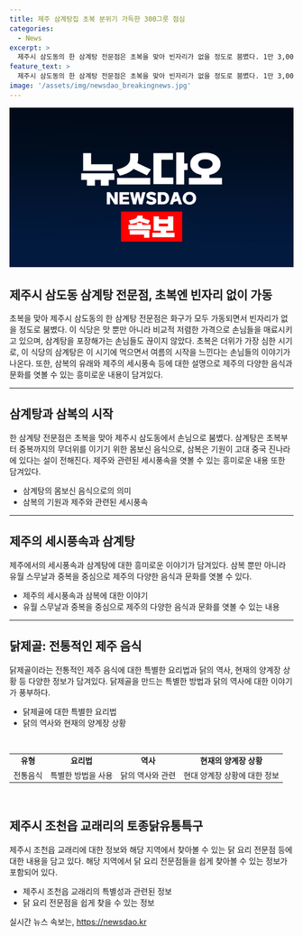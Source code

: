 ```yaml
---
title: 제주 삼계탕집 초복 분위기 가득한 300그릇 점심
categories:
  - News
excerpt: >
  제주시 삼도동의 한 삼계탕 전문점은 초복을 맞아 빈자리가 없을 정도로 붐볐다. 1만 3,000원의 비교적 저렴한 가격에 맛있는 삼계탕을 즐길 수 있는데, 오늘만 포장 주문을 포함해 300그릇가까이가 팔렸다. 이 식당은 초복 분위기를 가득히 느낄 수 있는데, 단골손님들은 여름이 왔다고 느낀다고 말하며 매력을 언급했다. 초복은 더위가 가장 심한 시기로, 제주에는 이를 충족시키기 위해 다양한 닭 요리가 존재한다.
feature_text: >
  제주시 삼도동의 한 삼계탕 전문점은 초복을 맞아 빈자리가 없을 정도로 붐볐다. 1만 3,000원의 비교적 저렴한 가격에 맛있는 삼계탕을 즐길 수 있는데, 오늘만 포장 주문을 포함해 300그릇가까이가 팔렸다. 이 식당은 초복 분위기를 가득히 느낄 수 있는데, 단골손님들은 여름이 왔다고 느낀다고 말하며 매력을 언급했다. 초복은 더위가 가장 심한 시기로, 제주에는 이를 충족시키기 위해 다양한 닭 요리가 존재한다.
image: '/assets/img/newsdao_breakingnews.jpg'
---
```


<p><img src="/assets/img/newsdao_breakingnews.jpg" alt="implanttips 속보" /></p>

<h2 data-ke-size="size26"><b>제주시 삼도동 삼계탕 전문점, 초복엔 빈자리 없이 가동</b></h2>

<p data-ke-size="size16">초복을 맞아 제주시 삼도동의 한 삼계탕 전문점은 화구가 모두 가동되면서 빈자리가 없을 정도로 붐볐다. 이 식당은 맛 뿐만 아니라 비교적 저렴한 가격으로 손님들을 매료시키고 있으며, 삼계탕을 포장해가는 손님들도 끊이지 않았다. 초복은 더위가 가장 심한 시기로, 이 식당의 삼계탕은 이 시기에 먹으면서 여름의 시작을 느낀다는 손님들의 이야기가 나온다. 또한, 삼복의 유래와 제주의 세시풍속 등에 대한 설명으로 제주의 다양한 음식과 문화를 엿볼 수 있는 흥미로운 내용이 담겨있다.</p>

<hr>

<h2 data-ke-size="size26">삼계탕과 삼복의 시작</h2>

<p data-ke-size="size16">한 삼계탕 전문점은 초복을 맞아 제주시 삼도동에서 손님으로 붐볐다. 삼계탕은 초복부터 중복까지의 무더위를 이기기 위한 몸보신 음식으로, 삼복은 기원이 고대 중국 진나라에 있다는 설이 전해진다. 제주와 관련된 세시풍속을 엿볼 수 있는 흥미로운 내용 또한 담겨있다.</p>

<ul>
  <li>삼계탕의 몸보신 음식으로의 의미</li>
  <li>삼복의 기원과 제주와 관련된 세시풍속</li>
</ul>

<hr>

<h2 data-ke-size="size26">제주의 세시풍속과 삼계탕</h2>

<p data-ke-size="size16">제주에서의 세시풍속과 삼계탕에 대한 흥미로운 이야기가 담겨있다. 삼복 뿐만 아니라 유월 스무날과 중복을 중심으로 제주의 다양한 음식과 문화를 엿볼 수 있다.</p>

<ul>
  <li>제주의 세시풍속과 삼복에 대한 이야기</li>
  <li>유월 스무날과 중복을 중심으로 제주의 다양한 음식과 문화를 엿볼 수 있는 내용</li>
</ul>

<hr>

<h2 data-ke-size="size26">닭제골: 전통적인 제주 음식</h2>

<p data-ke-size="size16">닭제골이라는 전통적인 제주 음식에 대한 특별한 요리법과 닭의 역사, 현재의 양계장 상황 등 다양한 정보가 담겨있다. 닭제골을 만드는 특별한 방법과 닭의 역사에 대한 이야기가 풍부하다.</p>

<ul>
  <li>닭제골에 대한 특별한 요리법</li>
  <li>닭의 역사와 현재의 양계장 상황</li>
</ul>

<p data-ke-size="size16">&nbsp;</p>

<table>
  <tbody>
    <tr>
      <td style="text-align: center; height: 17px;"><b>유형</b></td>
      <td style="text-align: center; height: 17px;"><b>요리법</b></td>
      <td style="text-align: center; height: 17px;"><b>역사</b></td>
      <td style="text-align: center; height: 17px;"><b>현재의 양계장 상황</b></td>
    </tr>
    <tr>
      <td style="text-align: center; height: 17px;">전통음식</td>
      <td style="text-align: center; height: 17px;">특별한 방법을 사용</td>
      <td style="text-align: center; height: 17px;">닭의 역사와 관련</td>
      <td style="text-align: center; height: 17px;">현대 양계장 상황에 대한 정보</td>
    </tr>
  </tbody>
</table>

<p data-ke-size="size16">&nbsp;</p>

<h2 data-ke-size="size26">제주시 조천읍 교래리의 토종닭유통특구</h2>

<p data-ke-size="size16">제주시 조천읍 교래리에 대한 정보와 해당 지역에서 찾아볼 수 있는 닭 요리 전문점 등에 대한 내용을 담고 있다. 해당 지역에서 닭 요리 전문점들을 쉽게 찾아볼 수 있는 정보가 포함되어 있다.</p>

<ul>
  <li>제주시 조천읍 교래리의 특별성과 관련된 정보</li>
  <li>닭 요리 전문점을 쉽게 찾을 수 있는 정보</li>
</ul>

<p data-ke-size="size16"></p>
실시간 뉴스 속보는, <a href="https://newsdao.kr" rel="dofollow">https://newsdao.kr</a>


